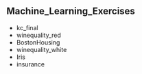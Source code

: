## Machine_Learning_Exercises

- kc_final
- winequality_red
- BostonHousing
- winequality_white
- Iris
- insurance